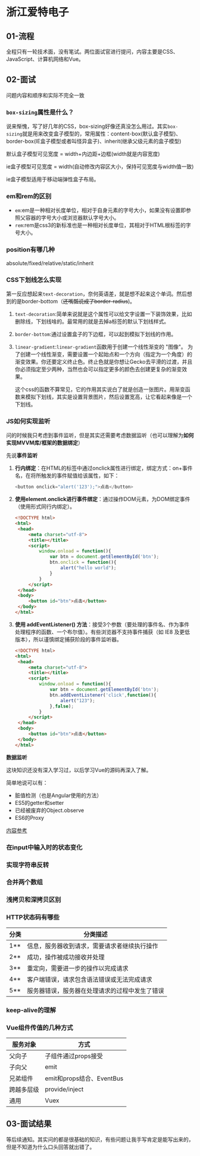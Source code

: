 # 浙江爱特电子

## 01-流程

全程只有一轮技术面，没有笔试。两位面试官进行提问，内容主要是CSS、JavaScript、计算机网络和Vue。

## 02-面试

问题内容和顺序和实际不完全一致

### **`box-sizing`属性是什么？**

说来惭愧，写了好几年的CSS，box-sizing好像还真没怎么用过。其实`box-sizing`就是用来改变盒子模型的，常用属性：content-box(默认盒子模型)、border-box(IE盒子模型或者叫怪异盒子)、inherit(继承父级元素的盒子模型)

默认盒子模型可见宽度 = width+内边距+边框(width就是内容宽度)

ie盒子模型可见宽度 = width(自动修改内容区大小，保持可见宽度与width值一致)

ie盒子模型适用于移动端弹性盒子布局。

### **em和rem的区别**

- `em`:em是一种相对长度单位，相对于自身元素的字号大小，如果没有设置即参照父容器的字号大小或浏览器默认字号大小。
- `rem`:rem是css3的新标准也是一种相对长度单位，其相对于HTML根标签的字号大小。

### position有哪几种

absolute/fixed/relative/static/inherit

### **CSS下划线怎么实现**

第一反应想起来`text-decoration`，奈何英语差，就是想不起来这个单词。然后想到的是border-bottom（~~还嘴瓢说成了border-radius~~)。

1. `text-decoration`:简单来说就是这个属性可以给文字设置一下装饰效果，比如删除线，下划线啥的。最常用的就是去掉a标签的默认下划线样式。

2. `border-bottom`:通过设置盒子的下边框，可以起到模拟下划线的作用。

3. `linear-gradient`:`linear-gradient`函数用于创建一个线性渐变的 "图像"。
   为了创建一个线性渐变，需要设置一个起始点和一个方向（指定为一个角度）的渐变效果。你还要定义终止色。终止色就是你想让Gecko去平滑的过渡，并且你必须指定至少两种，当然也会可以指定更多的颜色去创建更复杂的渐变效果。

   这个css的函数不算常见，它的作用其实说白了就是创造一张图片。用渐变函数来模拟下划线，其实是设置背景图片，然后设置宽高，让它看起来像是一个下划线。

### **JS如何实现监听**

问的时候我只考虑到事件监听，但是其实还需要考虑数据监听（也可以理解为**如何实现MVVM库/框架的数据绑定**）

先说**事件监听**

1. **行内绑定**：在HTML的标签中通过onclick属性进行绑定，绑定方式：on+事件名，在将所触发的事件赋值给该属性，如下：

   ```js
   <button onclick="alert('123');">点击</button>
   ```

2. **使用element.onclick进行事件绑定**：通过操作DOM元素，为DOM绑定事件（使用形式同行内绑定）。

   ```html
   <!DOCTYPE html>
   <html>
   	<head>
   		<meta charset="utf-8">
   		<title></title>
   		<script>
   			window.onload = function(){
   				var btn = document.getElementById('btn');
   				btn.onclick = function(){
   					alert("hello world");
   				}
   			}
   		</script>
   	</head>
   	<body>
   		<button id="btn">点击</button>
   	</body>
   </html>
   ```

3. **使用 addEventListener() 方法**：接受3个参数（要处理的事件名、作为事件处理程序的函数、一个布尔值）。有些浏览器不支持事件捕获（如 IE8 及更低版本），所以谨慎绑定捕获阶段的事件监听器。

   ```html
   <!DOCTYPE html>
   <html>
   	<head>
   		<meta charset="utf-8">
   		<title></title>
   		<script>
   			window.onload = function(){
   				var btn = document.getElementById('btn');
   				btn.addEventListener('click',function(){
   					alert("123");
   				},false);
   			}
   		</script>
   	</head>
   	<body>
   		<button id="btn">点击</button>
   	</body>
   </html>
   ```

**数据监听**

这块知识还没有深入学习过，以后学习Vue的源码再深入了解。

简单地说可以有：

- 脏值检测（也是Angular使用的方法）
- ES5的getter和setter
- 已经被废弃的Object.observe
- ES6的Proxy

[内容参考](https://blog.daraw.cn/2016/08/17/how-to-monitor-changes-of-js-variable/)

### **在input中输入时的状态变化**

### 实现字符串反转

### 合并两个数组

### 浅拷贝和深拷贝区别

### **HTTP状态码有哪些**

| 分类 | 分类描述                                       |
| ---- | ---------------------------------------------- |
| 1**  | 信息，服务器收到请求，需要请求者继续执行操作   |
| 2**  | 成功，操作被成功接收并处理                     |
| 3**  | 重定向，需要进一步的操作以完成请求             |
| 4**  | 客户端错误，请求包含语法错误或无法完成请求     |
| 5**  | 服务器错误，服务器在处理请求的过程中发生了错误 |

### keep-alive的理解 

### Vue组件传值的几种方式

| 服务对象   | 方式                      |
| ---------- | ------------------------- |
| 父向子     | 子组件通过props接受       |
| 子向父     | emit                      |
| 兄弟组件   | emit和props结合、EventBus |
| 跨越多层级 | provide/inject            |
| 通用       | Vuex                      |

## 03-面试结果

等后续通知。其实问的都是很基础的知识，有些问题让我手写肯定是能写出来的，但是不知道为什么口头回答就出错了。